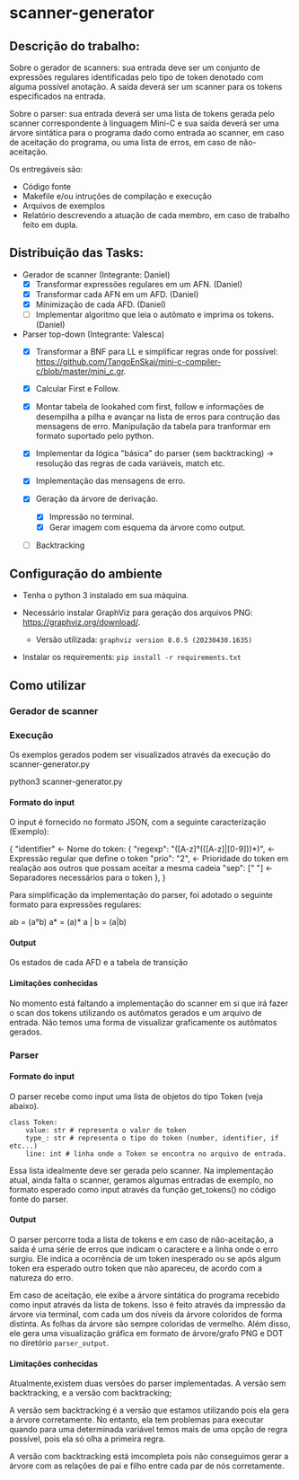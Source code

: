 # scanner-generator

## Descrição do trabalho:
Sobre o gerador de scanners: sua entrada deve ser um conjunto de expressões regulares identificadas pelo tipo de token denotado com alguma possível anotação. A saída deverá ser um scanner para os tokens especificados na entrada.

Sobre o parser: sua entrada deverá ser uma lista de tokens gerada pelo scanner correspondente à linguagem Mini-C e sua saída deverá ser uma árvore sintática para o programa dado como entrada ao scanner, em caso de aceitação do programa, ou uma lista de erros, em caso de não-aceitação.

Os entregáveis são:
- Código fonte
- Makefile e/ou intruções de compilação e execução
- Arquivos de exemplos
- Relatório descrevendo a atuação de cada membro, em caso de trabalho feito em dupla.

## Distribuição das Tasks:

- Gerador de scanner (Integrante: Daniel)
    - [x] Transformar expressões regulares em um AFN. (Daniel)
    - [x] Transformar cada AFN em um AFD. (Daniel)
    - [x] Minimização de cada AFD. (Daniel)
    - [ ] Implementar algoritmo que leia o autômato e imprima os tokens. (Daniel)
- Parser top-down (Integrante: Valesca)
    - [x] Transformar a BNF para LL e simplificar regras onde for possível: https://github.com/TangoEnSkai/mini-c-compiler-c/blob/master/mini_c.gr.
    - [x] Calcular First e Follow.
    - [x] Montar tabela de lookahed com first, follow e informações de desempilha a pilha e avançar na lista de erros para contrução das mensagens de erro. Manipulação da tabela para tranformar em formato suportado pelo python.

    - [x] Implementar da lógica "básica" do parser (sem backtracking) -> resolução das regras de cada variáveis, match etc.
    - [x] Implementação das mensagens de erro.
    - [x] Geração da árvore de derivação.
        - [x] Impressão no terminal.
        - [x] Gerar imagem com esquema da árvore como output.
    - [ ] Backtracking 

## Configuração do ambiente

- Tenha o python 3 instalado em sua máquina. 

- Necessário instalar GraphViz para geração dos arquivos PNG: https://graphviz.org/download/.
    - Versão utilizada: ```graphviz version 8.0.5 (20230430.1635)```

- Instalar os requirements: ```pip install -r requirements.txt```

## Como utilizar

### Gerador de scanner

### Execução

Os exemplos gerados podem ser visualizados através da execução do scanner-generator.py

python3 scanner-generator.py

#### Formato do input

O input é fornecido no formato JSON, com a seguinte caracterização (Exemplo):

{
"identifier" <- Nome do token: {
        "regexp": "([A-z]°(([A-z]|[0-9]))*)", <- Expressão regular que define o token
        "prio": "2", <- Prioridade do token em realação aos outros que possam aceitar a mesma cadeia
        "sep": [" "] <- Separadores necessários para o token
        },
}

Para simplificação da implementação do parser, foi adotado o seguinte formato para expressões regulares:

ab = (a°b)
a* = (a)*
a | b = (a|b)

#### Output

Os estados de cada AFD e a tabela de transição

#### Limitações conhecidas

No momento está faltando a implementação do scanner em si que irá fazer o scan dos tokens utilizando os autômatos gerados e um arquivo de entrada.
Não temos uma forma de visualizar graficamente os autômatos gerados.

### Parser

#### Formato do input

O parser recebe como input uma lista de objetos do tipo Token (veja abaixo). 

```
class Token:
    value: str # representa o valor do token
    type_: str # representa o tipo do token (number, identifier, if etc...)
    line: int # linha onde o Token se encontra no arquivo de entrada.
```

Essa lista idealmente deve ser gerada pelo scanner. Na implementação atual, ainda falta o scanner, geramos algumas entradas de exemplo, no formato esperado como input através da função get_tokens() no código fonte do parser.

#### Output 

O parser percorre toda a lista de tokens e em caso de não-aceitação, a saída é uma série de erros que indicam o caractere e a linha onde o erro surgiu. Ele indica a ocorrência de um token inesperado ou se após algum token era esperado outro token que não apareceu, de acordo com a natureza do erro.

Em caso de aceitação, ele exibe a árvore sintática do programa recebido como input através da lista de tokens. Isso é feito através da impressão da árvore via terminal, com cada um dos níveis da árvore coloridos de forma distinta. As folhas da árvore são sempre coloridas de vermelho. Além disso, ele gera uma visualização gráfica em formato de árvore/grafo PNG e DOT no diretório ```parser_output```.

#### Limitações conhecidas

Atualmente,existem duas versões do parser implementadas. A versão sem backtracking, e a versão com backtracking;

A versão sem backtracking é a versão que estamos utilizando pois ela gera a árvore corretamente. No entanto, ela tem problemas para executar quando para uma determinada variável temos mais de uma opção de regra possível, pois ela só olha a primeira regra.

A versão com backtracking está imcompleta pois não conseguimos gerar a árvore com as relações de pai e filho entre cada par de nós corretamente.

####
